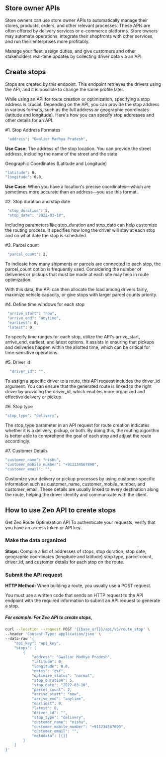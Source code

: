 ## Store owner APIs

Store owners can use store owner APIs to automatically manage their stores, products, orders, and other relevant processes. These APIs are often offered by delivery services or e-commerce platforms. Store owners may automate operations, integrate their shopfronts with other services, and run their enterprises more profitably.

Manage your fleet, assign duties, and give customers and other stakeholders real-time updates by collecting driver data via an API.

## Create stops

Stops are created by this endpoint. This endpoint retrieves the drivers using the API, and it is possible to change the same profile later.

While using an API for route creation or optimization, specifying a stop address is crucial. Depending on the API, you can provide the stop address in various formats, such as the full address or geographic coordinates (latitude and longitude). Here's how you can specify stop addresses and other details for an API.


#1. Stop Address Formates

```sh
 "address": "Gwalior Madhya Pradesh",
```

**Use Case:** The address of the stop location. You can provide the street address,  including the name of the street and the state


Geographic Coordinates (Latitude and Longitude)

```sh
"latitude": 0,
"longitude": 0.0,
```
**Use Case:** When you have a location's precise coordinates—which are sometimes more accurate than an address—you use this format.


#2. Stop duration and stop date 


```sh
 "stop_duration": 5,
 "stop_date": "2022-03-10",
```

Including parameters like stop_duration and stop_date can help customize the routing process. It specifies how long the driver will stay at each stop and on what date the stop is scheduled.



#3. Parcel count


```sh
 "parcel_count": 2,
```

To indicate how many shipments or parcels are connected to each stop, the parcel_count option is frequently used. Considering the number of deliveries or pickups that must be made at each site may help in route optimization. 

With this data, the API can then allocate the load among drivers fairly, maximize vehicle capacity, or give stops with larger parcel counts priority.


#4. Define time windows for each stop


```sh
 "arrive_start": "now",
 "arrive_end": "anytime",
 "earliest": 0,
 "latest": 0,
```


To specify time ranges for each stop, utilize the API's arrive_start, arrive_end, earliest, and latest options. It assists in ensuring that pickups and deliveries happen within the allotted time,  which can be critical for time-sensitive operations.
 
#5.  Driver id

```sh
  "driver_id": "",
```

To assign a specific driver to a route,  this API request includes the driver_id argument. You can ensure that the generated route is linked to the right driver by providing the driver_id, which enables more organized and effective delivery or pickup.



 #6. Stop type

```sh
"stop_type": "delivery",
```

The stop_type parameter in an API request for route creation indicates whether it is a delivery, pickup, or both. By doing this, the routing algorithm is better able to comprehend the goal of each stop and adjust the route accordingly.



#7. Customer Details

```sh
"customer_name": "nishu",
"customer_mobile_number": "+911234567890",
"customer_email": "",
```

Customize your delivery or pickup processes by using customer-specific information such as customer_name, customer_mobile_number, and customer_email. These details are usually linked to every destination along the route, helping the driver identify and communicate with the client.

## How to use Zeo API to create stops


Get Zeo Route Optimization API
To authenticate your requests, verify that you have an access token or API key.


### Make the data organized


**Stops:** Compile a list of addresses of stops, stop duration, stop date,  geographic coordinates (longitude and latitude) stop type, parcel count, driver_id, and customer details for each stop on the route.


### Submit the API request

**HTTP Method:** When building a route, you usually use a POST request.

You must use a written code that sends an HTTP request to the API endpoint with the required information to submit an API request to generate a stop. 



##### For example: For Zeo API to create stops,

```sh
curl --location --request POST '{{base_url}}/api/v5/route_stop' \
--header 'Content-Type: application/json' \
--data-raw '{
    "api_key": "api_key",
    "stops": [
        {
            "address": "Gwalior Madhya Pradesh",
            "latitude": 0,
            "longitude": 0.0,
            "notes": "dsf",
            "optimize_status": "normal",
            "stop_duration": 5,
            "stop_date": "2022-03-10",
            "parcel_count": 2,
            "arrive_start": "now",
            "arrive_end": "anytime",
            "earliest": 0,
            "latest": 0,
            "driver_id": "",
            "stop_type": "delivery",
            "customer_name": "nishu",
            "customer_mobile_number": "+911234567890",
            "customer_email": "",
            "metadata": [{}]
        }
    ]
}'
```
